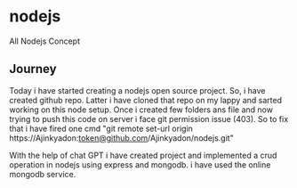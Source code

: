 # nodejs
All Nodejs Concept



## Journey
Today i have started creating a nodejs open source project. So, i have created github repo. Latter i have cloned that repo on my lappy and sarted working on this node setup. Once i created few folders ans file and now trying to push this code on server i face git permission issue (403). So to fix that i have fired one cmd "git remote set-url origin https://Ajinkyadon:token@github.com/Ajinkyadon/nodejs.git"

With the help of chat GPT i have created project and implemented a crud operation in nodejs using express and mongodb.
i have used the online mongodb service.
